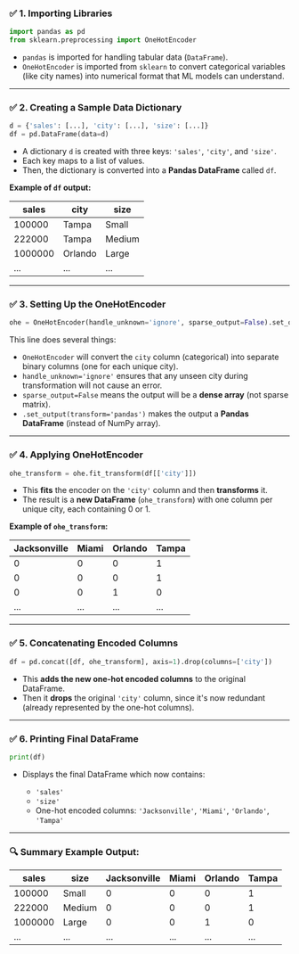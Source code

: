 ### ✅ **1. Importing Libraries**

```python
import pandas as pd
from sklearn.preprocessing import OneHotEncoder
```

* `pandas` is imported for handling tabular data (`DataFrame`).
* `OneHotEncoder` is imported from `sklearn` to convert categorical variables (like city names) into numerical format that ML models can understand.

---

### ✅ **2. Creating a Sample Data Dictionary**

```python
d = {'sales': [...], 'city': [...], 'size': [...]}
df = pd.DataFrame(data=d)
```

* A dictionary `d` is created with three keys: `'sales'`, `'city'`, and `'size'`.
* Each key maps to a list of values.
* Then, the dictionary is converted into a **Pandas DataFrame** called `df`.

**Example of `df` output:**

| sales   | city    | size   |
| ------- | ------- | ------ |
| 100000  | Tampa   | Small  |
| 222000  | Tampa   | Medium |
| 1000000 | Orlando | Large  |
| ...     | ...     | ...    |

---

### ✅ **3. Setting Up the OneHotEncoder**

```python
ohe = OneHotEncoder(handle_unknown='ignore', sparse_output=False).set_output(transform='pandas')
```

This line does several things:

* `OneHotEncoder` will convert the `city` column (categorical) into separate binary columns (one for each unique city).
* `handle_unknown='ignore'` ensures that any unseen city during transformation will not cause an error.
* `sparse_output=False` means the output will be a **dense array** (not sparse matrix).
* `.set_output(transform='pandas')` makes the output a **Pandas DataFrame** (instead of NumPy array).

---

### ✅ **4. Applying OneHotEncoder**

```python
ohe_transform = ohe.fit_transform(df[['city']])
```

* This **fits** the encoder on the `'city'` column and then **transforms** it.
* The result is a **new DataFrame** (`ohe_transform`) with one column per unique city, each containing 0 or 1.

**Example of `ohe_transform`:**

| Jacksonville | Miami | Orlando | Tampa |
| ------------ | ----- | ------- | ----- |
| 0            | 0     | 0       | 1     |
| 0            | 0     | 0       | 1     |
| 0            | 0     | 1       | 0     |
| ...          | ...   | ...     | ...   |

---

### ✅ **5. Concatenating Encoded Columns**

```python
df = pd.concat([df, ohe_transform], axis=1).drop(columns=['city'])
```

* This **adds the new one-hot encoded columns** to the original DataFrame.
* Then it **drops** the original `'city'` column, since it's now redundant (already represented by the one-hot columns).

---

### ✅ **6. Printing Final DataFrame**

```python
print(df)
```

* Displays the final DataFrame which now contains:

  * `'sales'`
  * `'size'`
  * One-hot encoded columns: `'Jacksonville'`, `'Miami'`, `'Orlando'`, `'Tampa'`

---

### 🔍 **Summary Example Output:**

| sales   | size   | Jacksonville | Miami | Orlando | Tampa |
| ------- | ------ | ------------ | ----- | ------- | ----- |
| 100000  | Small  | 0            | 0     | 0       | 1     |
| 222000  | Medium | 0            | 0     | 0       | 1     |
| 1000000 | Large  | 0            | 0     | 1       | 0     |
| ...     | ...    | ...          | ...   | ...     | ...   |


